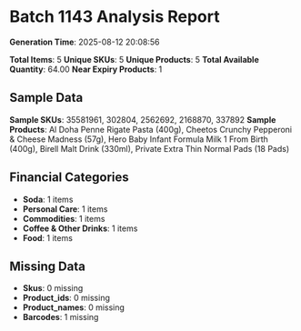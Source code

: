 # Batch 1143 Analysis Report

**Generation Time**: 2025-08-12 20:08:56

**Total Items**: 5
**Unique SKUs**: 5
**Unique Products**: 5
**Total Available Quantity**: 64.00
**Near Expiry Products**: 1

## Sample Data
**Sample SKUs**: 35581961, 302804, 2562692, 2168870, 337892
**Sample Products**: Al Doha Penne Rigate Pasta (400g), Cheetos Crunchy Pepperoni & Cheese Madness (57g), Hero Baby Infant Formula Milk 1 From Birth (400g), Birell Malt Drink (330ml), Private Extra Thin Normal Pads (18 Pads)

## Financial Categories
- **Soda**: 1 items
- **Personal Care**: 1 items
- **Commodities**: 1 items
- **Coffee & Other Drinks**: 1 items
- **Food**: 1 items

## Missing Data
- **Skus**: 0 missing
- **Product_ids**: 0 missing
- **Product_names**: 0 missing
- **Barcodes**: 1 missing
